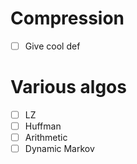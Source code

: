# Compression #

- [ ] Give cool def



# Various algos #

- [ ] LZ
- [ ] Huffman
- [ ] Arithmetic
- [ ] Dynamic Markov
